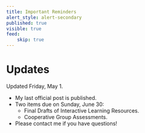 ```yaml
---
title: Important Reminders
alert_style: alert-secondary
published: true
visible: true
feed:
    skip: true
---
```


# Updates
Updated Friday, May 1.

- My last official post is published.
- Two items due on Sunday, June 30:
  - Final Drafts of Interactive Learning Resources.
  - Cooperative Group Assessments.
- Please contact me if you have questions!
